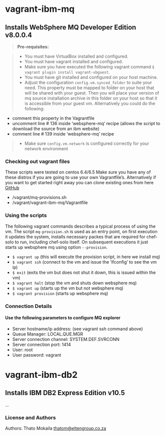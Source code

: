 # vagrant-ibm-mq

## Installs WebSphere MQ Developer Edition v8.0.0.4

> **Pre-requisites:**

> - You must have VirtualBox installed and configured.
> - You must have vagrant installed and configured.
> - Make sure you have executed the following vagrant command `$ vagrant plugin install vagrant-vbguest`.
> - You must have git installed and configured on your host machine.
> - Adjust the configuration `config.vm.synced_folder` to suite your need. This property must be mapped to folder on your host that will be shared with your guest. Then you will place your version of mq source installation archive in this folder on your host so that it is accessible from your guest vm. Alternatively you could do the following:
  - comment this property in the Vagrantfile
  - uncomment line # 136 inside ‘websphere-mq’ recipe (allows the script to download the source from an ibm website)
  - comment line # 139 inside ‘websphere-mq’ recipe   
> - Make sure `config.vm.network` is configured correctly for your network environment

### Checking out vagrant files

These scripts were tested on centos 6.4/6.5 Make sure you have any of these distros if you are going to use your own Vagrantfile’s. Alternatively if you want to get started right away you can clone existing ones from here [GitHub](https://github.com/thato-mokaila/vagrant)

* /vagrant/mq-provisions.sh
* /vagrant/vagrant-ibm-mq/Vagrantfile


### Using the scripts

The following vagrant commands describes a typical process of using the vm. The script `mq-provision.sh` is used as an entry point, on first execution it updates the system, installs necessary packes that are required for chef-solo to run, including chef-solo itself. On subsequent executions it just starts up websphere mq using option `--provision`.

* `$ vagrant up` (this will execute the provision script, in here we install mq)
* `$ vagrant ssh` (connect to the vm and issue the ‘ifconfig’ to see the vm ip)
* `$ exit` (exits the vm but does not shut it down, this is issued within the vm)
* `$ vagrant halt` (stop the vm and shuts down websphere mq)
* `$ vagrant up` (starts up the vm but not websphere mq)
* `$ vagrant provision` (starts up websphere mq)

### Connection Details

#### Use the following parameters to configure MQ explorer

* Server hostname/ip address: (see vagrant ssh command above)
* Queue Manager: LOCAL.QUE.MGR
* Server connection channel: SYSTEM.DEF.SVRCONN
* Server connection port: 1414
* User: root
* User password: vagrant


# vagrant-ibm-db2

## Installs IBM DB2 Express Edition v10.5

...

### License and Authors

Authors: Thato Mokaila thatom@eltengroup.co.za
